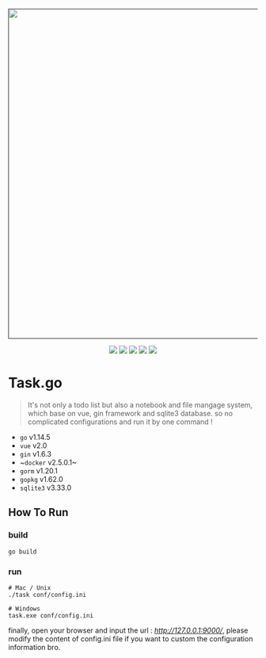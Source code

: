 <p align="center">
	<a href=""><img src="https://project.golanger.org/img/golang-project/task/screenshot/taskGo-screenshot-screely.com.png" width="666"></a>
	<p align="center">
		<img src="https://github.com/YUbuntu0109/task/workflows/Go/badge.svg?branch=master"></img>
		<img src="https://goreportcard.com/badge/github.com/YUbuntu0109/task"></img>
		<img src="https://img.shields.io/github/commit-activity/m/google-golang/task?color=ff69b4"></img>
		<img src="https://img.shields.io/github/repo-size/google-golang/task"></img>
		<img src="https://img.shields.io/github/license/google-golang/task.svg"></img>
	</p>	
</p>


# Task.go
> It's not only a todo list but also a notebook and file mangage system, which base on vue, gin framework and sqlite3 database. so no complicated configurations and run it by one command !
* `go` v1.14.5
* `vue` v2.0
* `gin` v1.6.3
* ~`docker` v2.5.0.1~
* `gorm` v1.20.1
* `gopkg` v1.62.0
* `sqlite3` v3.33.0

## How To Run
### build
```shell script
go build
```

### run
```shell script
# Mac / Unix
./task conf/config.ini

# Windows
task.exe conf/config.ini
```

finally, open your browser and input the url : *http://127.0.0.1:9000/*, please modify the content of config.ini file if you want to custom the configuration information bro.
